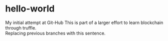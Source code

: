 # hello-world
My initial attempt at Git-Hub
This is part of a larger effort to learn blockchain through truffle.  
Replacing previous branches with this sentence.
